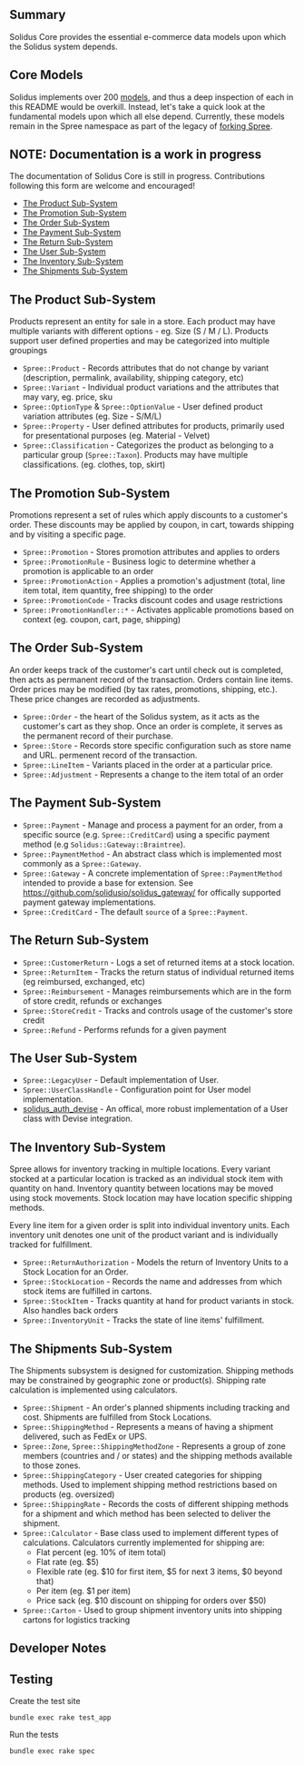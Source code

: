 Summary
------
Solidus Core provides the essential e-commerce data models upon which the
Solidus system depends.

Core Models
-----------
Solidus implements over 200 [models](https://github.com/solidusio/solidus/tree/master/core/app/models/spree),
and thus a deep inspection of each in this README would be overkill. Instead,
let's take a quick look at the fundamental models upon which all else depend.
Currently, these models remain in the Spree namespace as part of the legacy of
[forking Spree](https://solidus.io/blog/2015/10/28/future-of-spree.html).

## NOTE: Documentation is a work in progress
The documentation of Solidus Core is still in progress. Contributions following
this form are welcome and encouraged!

* [The Product Sub-System](#the-product-sub-system)
* [The Promotion Sub-System](#the-promotion-sub-system)
* [The Order Sub-System](#the-order-sub-system)
* [The Payment Sub-System](#the-payment-sub-system)
* [The Return Sub-System](#the-return-sub-system)
* [The User Sub-System](#the-user-sub-system)
* [The Inventory Sub-System](#the-inventory-sub-system)
* [The Shipments Sub-System](#the-shipments-sub-system)

## The Product Sub-System
Products represent an entity for sale in a store. Each product may have 
multiple variants with different options - eg. Size (S / M / L). Products 
support user defined properties and may be categorized into multiple groupings

* `Spree::Product` - Records attributes that do not change by variant 
(description, permalink, availability, shipping category, etc)
* `Spree::Variant` - Individual product variations and the attributes that may 
vary, eg. price, sku 
* `Spree::OptionType` &  `Spree::OptionValue` - User defined product 
variation attributes (eg. Size - S/M/L)
* `Spree::Property` - User defined attributes for products, primarily used for 
presentational purposes (eg. Material - Velvet)
* `Spree::Classification` - Categorizes the product as belonging to a particular 
group (`Spree::Taxon`). Products may have multiple classifications. 
(eg. clothes, top, skirt)

## The Promotion Sub-System
Promotions represent a set of rules which apply discounts to a customer's 
order. These discounts may be applied by coupon, in cart, towards shipping and 
by visiting a specific page.

* `Spree::Promotion` - Stores promotion attributes and applies to orders
* `Spree::PromotionRule` - Business logic to determine whether a promotion is 
applicable to an order
* `Spree::PromotionAction` - Applies a promotion's adjustment (total, 
line item total, item quantity, free shipping) to the order
* `Spree::PromotionCode` - Tracks discount codes and usage restrictions
* `Spree::PromotionHandler::*` - Activates applicable promotions based on 
context (eg. coupon, cart, page, shipping)

## The Order Sub-System
An order keeps track of the customer's cart until check out is completed, 
then acts as permanent record of the transaction. Orders contain line items.  
Order prices may be modified (by tax rates, promotions, shipping, etc.).  
These price changes are recorded as adjustments.

* `Spree::Order` - the heart of the Solidus system, as it acts as the customer's
cart as they shop. Once an order is complete, it serves as the permanent 
record of their purchase. 
* `Spree::Store` - Records store specific configuration such as store name and URL.
permenent record of the transaction.
* `Spree::LineItem` - Variants placed in the order at a particular price.
* `Spree::Adjustment` - Represents a change to the item total of an order

## The Payment Sub-System
* `Spree::Payment` - Manage and process a payment for an order, from a specific
source (e.g. `Spree::CreditCard`) using a specific payment method (e.g
`Solidus::Gateway::Braintree`).
* `Spree::PaymentMethod` - An abstract class which is implemented most commonly
as a `Spree::Gateway`.
* `Spree::Gateway` - A concrete implementation of `Spree::PaymentMethod`
intended to provide a base for extension. See
https://github.com/solidusio/solidus_gateway/ for offically supported payment
gateway implementations.
* `Spree::CreditCard` - The default `source` of a `Spree::Payment`.

## The Return Sub-System
* `Spree::CustomerReturn` - Logs a set of returned items at a stock location. 
* `Spree::ReturnItem` - Tracks the return status of individual returned items 
(eg reimbursed, exchanged, etc)
* `Spree::Reimbursement` - Manages reimbursements which are in the form of 
store credit, refunds or exchanges
* `Spree::StoreCredit` - Tracks and controls usage of the customer's store 
credit
* `Spree::Refund` - Performs refunds for a given payment 

## The User Sub-System
* `Spree::LegacyUser` - Default implementation of User.
* `Spree::UserClassHandle` - Configuration point for User model implementation.
* [solidus_auth_devise](https://github.com/solidusio/solidus_auth_devise) -
An offical, more robust implementation of a User class with Devise
integration.

## The Inventory Sub-System
Spree allows for inventory tracking in multiple locations. Every variant 
stocked at a particular location is tracked as an individual stock item with 
quantity on hand. Inventory quantity between locations may be moved using 
stock movements. Stock location may have location specific shipping methods.

Every line item for a given order is split into individual inventory units. 
Each inventory unit denotes one unit of the product variant and is 
individually tracked for fulfillment. 

* `Spree::ReturnAuthorization` - Models the return of Inventory Units to
a Stock Location for an Order.
* `Spree::StockLocation` - Records the name and addresses from which stock items
are fulfilled in cartons.
* `Spree::StockItem` - Tracks quantity at hand for product variants in stock. 
Also handles back orders
* `Spree::InventoryUnit` - Tracks the state of line items' fulfillment.

## The Shipments Sub-System
The Shipments subsystem is designed for customization. Shipping methods may be 
constrained by geographic zone or product(s). Shipping rate calculation is 
implemented using calculators.

* `Spree::Shipment` - An order's planned shipments including
tracking and cost. Shipments are fulfilled from Stock Locations.
* `Spree::ShippingMethod` - Represents a means of having a shipment delivered,
such as FedEx or UPS.
* `Spree::Zone`, `Spree::ShippingMethodZone` - Represents a group of zone 
members (countries and / or states) and the shipping methods available to 
those zones. 
* `Spree::ShippingCategory` - User created categories for shipping methods. 
Used to implement shipping method restrictions based on products (eg. oversized)
* `Spree::ShippingRate` - Records the costs of different shipping methods for 
a shipment and which method has been selected to deliver the shipment.
* `Spree::Calculator` - Base class used to implement different types of 
calculations. Calculators currently implemented for shipping are: 
  - Flat percent (eg. 10% of item total)
  - Flat rate (eg. $5)
  - Flexible rate (eg. $10 for first item, $5 for next 3 items, $0 beyond that)
  - Per item (eg. $1 per item)
  - Price sack (eg. $10 discount on shipping for orders over $50)
* `Spree::Carton` - Used to group shipment inventory units into shipping 
cartons for logistics tracking 

Developer Notes
---------------
## Testing

Create the test site

    bundle exec rake test_app

Run the tests

    bundle exec rake spec
